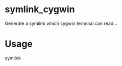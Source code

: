 # symlink_cygwin
Generate a symlink which cygwin terminal can read...
# Usage
symlink <Target> <file>    